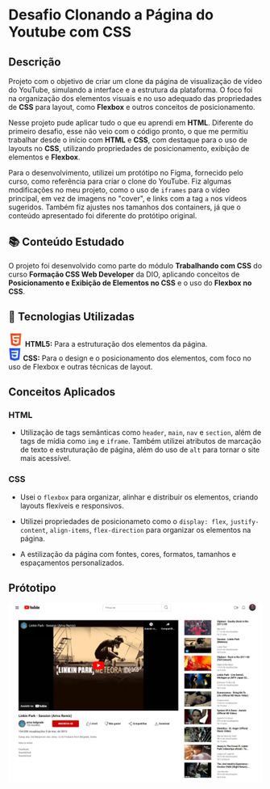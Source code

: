 # Desafio Clonando a Página do Youtube com CSS

## Descrição
Projeto com o objetivo de criar um clone da página de visualização de vídeo do YouTube, simulando a interface e a estrutura da plataforma. O foco foi na organização dos elementos visuais e no uso adequado das propriedades de **CSS** para layout, como **Flexbox** e outros conceitos de posicionamento.

Nesse projeto pude aplicar tudo o que eu aprendi em **HTML**. Diferente do primeiro desafio, esse não veio com o código pronto, o que me permitiu trabalhar desde o início com **HTML** e **CSS**, com destaque para o uso de layouts no **CSS**, utilizando propriedades de posicionamento, exibição de elementos e **Flexbox**.

Para o desenvolvimento, utilizei um protótipo no Figma, fornecido pelo curso, como referência para criar o clone do YouTube. Fiz algumas modificações no meu projeto, como o uso de `iframes` para o vídeo principal, em vez de imagens no "cover", e links com a tag `a` nos vídeos sugeridos. Também fiz ajustes nos tamanhos dos containers, já que o conteúdo apresentado foi diferente do protótipo original.

## 📚 Conteúdo Estudado

O projeto foi desenvolvido como parte do módulo **Trabalhando com CSS** do curso **Formação CSS Web Developer** da DIO, aplicando conceitos de **Posicionamento e Exibição de Elementos no CSS** e o uso do **Flexbox no CSS**.

## 🚀 Tecnologias Utilizadas

<img src="assets/images/html-5-svgrepo-com (1).svg" alt="" width="29px"> **HTML5:** Para a estruturação dos elementos da página.
<br>
<img src="assets/images/CSS3_logo.svg" alt="" width="25px"> **CSS:** Para o design e o posicionamento dos elementos, com foco no uso de Flexbox e outras técnicas de layout.

## Conceitos Aplicados

### HTML

- Utilização de tags semânticas como `header`, `main`, `nav` e `section`, além de tags de mídia como `img` e `iframe`. Também utilizei atributos de marcação de texto e estruturação de página, além do uso de `alt` para tornar o site mais acessível.

### CSS

- Usei o `flexbox` para organizar, alinhar e distribuir os elementos, criando layouts flexíveis e responsivos.

- Utilizei propriedades de posicionameto como o `display: flex`, `justify-content`, `align-items`, `flex-direction` para organizar os elementos na página.

- A estilização da página com fontes, cores, formatos, tamanhos e espaçamentos personalizados.

## Prótotipo

<img src="assets/images/Captura da Web_18-10-2024_222521_127.0.0.1.jpeg" alt="Prótotipo do projeto">